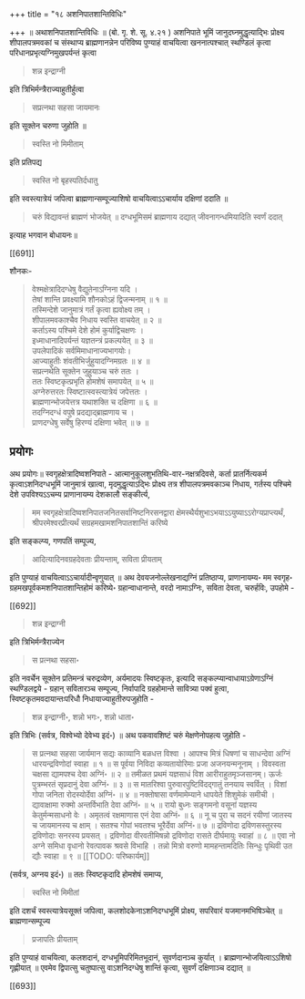 +++
title = "१८ अशनिपातशान्तिविधिः"

+++
॥ अथाशनिपातशान्तिविधिः ॥ (बो. गृ. शे. सू. ४.२१ ) अशनिपाते भूमिं जानुदघ्नमुद्धृत्याद्भिः प्रोक्ष्य शीपालपत्रमवकां च संस्थाप्य ब्राह्मणानन्नेन परिविष्य पुण्याहं वाचयित्वा खननात्पश्चात् स्थण्डिलं कृत्वा परिधानप्रभृत्यग्निमुखपर्यन्तं कृत्वा 

> शन्न इन्द्राग्नी

इति त्रिभिर्मन्त्रैराज्याहुतीर्हुत्वा 

> सप्रत्नथा सहसा जायमानः

इति सूक्तेन चरुणा जुहोति ॥ 

> स्वस्ति नो मिमीताम्

इति प्रतिपद्य 

> स्वस्ति नो बृहस्पतिर्दधातु

इति स्वस्त्यात्रेयं जपित्वा ब्राह्मणान्सम्पूज्याशिषो वाचयित्वाऽऽचार्याय दक्षिणां ददाति ॥ 

> चरुं विद्यावन्तं ब्राह्मणं भोजयेत् ॥ दग्धभूमिसमं ब्राह्मणाय दद्यात् जीवनागन्धमियादिति स्वर्णं ददात्

इत्याह भगवान बोधायनः॥

[[691]]

शौनकः- 

> वेश्मक्षेत्रादिदग्धेषु वैद्युतेनाऽग्निना यदि ।  
तेषां शान्ति प्रवक्ष्यामि शौनकोऽहं द्विजन्मनाम् ॥ १ ॥  
तस्मिन्देशे जानुमात्रं गर्तं कृत्वा ह्यवोक्ष्य तम् ।  
शीपालमवकाश्चैव निधाय स्वस्ति वाचयेत् ॥ २ ॥  
कर्ताऽस्य पश्चिमे देशे होमं कुर्याद्विचक्षणः ।  
इध्माधानादिपर्यन्तं यज्ञतन्त्रं प्रकल्पयेत् ॥ ३ ॥  
उपलेपादिकं सर्वमिमाधानाज्यभागयोः।  
आज्याहुतीः शंवतीभिर्जुहुयादग्निमग्रतः ॥ ४ ॥  
सप्रत्नथेति सूक्तेन जुहुयाञ्च चरुं ततः ।  
ततः स्विष्टकृत्प्रभृति होमशेषं समापयेत् ॥ ५ ॥  
अग्नेरुत्तरतः स्विष्टात्स्वस्त्यात्रेयं जपेत्ततः ।  
ब्राह्मणान्भोजयेत्तत्र यथाशक्ति च दक्षिणा ॥ ६ ॥  
तदग्निदग्धं वपुषे प्रदद्याद्ब्राह्मणाय च ।  
प्राणदग्धेषु सर्वेषु हिरण्यं दक्षिणा भवेत् ॥ ७ ॥

## प्रयोगः

अथ प्रयोगः॥ स्वगृहक्षेत्रादिष्वशनिपाते - आत्मानुकूलशुभतिथि-वार-नक्षत्रदिवसे, कर्ता प्रातर्नित्यकर्म कृत्वाऽशनिदग्धभूमिं जानुमात्रं खात्वा, मृदमुद्धृत्याऽद्भिः प्रोक्ष्य तत्र शीपालपत्रमवकाञ्च निधाय, गर्तस्य पश्चिमे देशे उपविश्यऽऽचम्य प्राणानायम्य देशकालौ सङ्कीर्त्य, 

> मम स्वगृहक्षेत्रादिष्वशनिपातजनितसर्वानिष्टनिरसनद्वारा क्षेमस्थैर्यशुभाऽभयाऽऽयुष्याऽऽरोग्यप्राप्त्यर्थं, श्रीपरमेश्वरप्रीत्यर्थं सग्रहमखामशनिपातशान्तिं करिष्ये

इति सङ्कल्प्य, गणपतिं सम्पूज्य, 

> आदित्यादिनवग्रहदेवताः प्रीयन्ताम्, सविता प्रीयताम्

इति पुण्याहं वाचयित्वाऽऽचार्यादीन्वृणुयात् ॥ अथ देवयजनोल्लेखनाद्यग्निं प्रतिष्ठाप्य, प्राणानायम्य॰ मम स्वगृह॰ ग्रहमखपूर्वकमशनिपातशान्तिहोमं करिष्ये॰ ग्रहान्वाधानान्ते, वरदो नामाऽग्निः, सविता देवता, चरुर्हविः, उपहोमे - 

[[692]]

> शन्न इन्द्राग्नी

इति त्रिभिर्मन्त्रैराज्येन 

> स प्रत्नथा सहसा॰

इति नवर्चेन सूक्तेन प्रतिमन्त्रं चरुद्रव्येण, अर्यमादयः स्विष्टकृतः, इत्यादि सङ्कल्प्यान्वाधायाऽग्रेणाऽग्निं स्थण्डिलद्वये - ग्रहान् सवितारञ्च सम्पूज्य, निर्वापादि ग्रहहोमान्ते सावित्र्या पक्वं हुत्वा, स्विष्टकृतमवदायान्तःपरिधौ निधायाज्याहुतीरुपजुहोति - 

> शन्न इन्द्राग्नी॰, शन्नो भगः॰, शन्नो धाता॰

इति त्रिभिः (सर्वत्र, विश्वेभ्यो देवेभ्य इदं॰) ॥ अथ पकवावशिष्टं चरुं मेक्षणेनोपहत्य जुहोति - 

> स प्रत्नथा सहसा जार्यमान सद्यः काव्यानि बळधत्त विश्वा । आपश्च मित्रं धिषणां च साधन्देवा अग्निं धारयन्द्रविणोदां स्वाहा ॥ १ ॥ स पूर्वया निविदा कव्यतायोरिमाः प्रजा अजनयन्मनूनाम् । विवस्वता चक्षसा द्यामपश्च देवा अग्निं॰ ॥ २ ॥ तमीळत प्रथमं यज्ञसाधं विश आरीराहुतमृञ्जसानम्। ऊर्जः पुत्रम्भरतं सृप्रदानुं देवा अग्निं॰ ॥ ३ ॥ स मातरिश्वा पुरुवारपुष्टिविंदद्गातुं तनयाय स्वर्वित् । विशां गोपा जनिता रोदस्योर्देवा अग्निं॰ ॥ ४ ॥ नक्तोषासा वर्णमामेम्याने धापयेते शिशुमेकं समीची । द्यावाक्षामा रुक्मो अन्तर्विभाति देवा अग्निं॰ ॥ ५ ॥ रायो बुध्नः सङ्गमनो वसूनां यज्ञस्य केतुर्मन्मसाधनो वेः । अमृतत्वं रक्षमाणास एनं देवा अग्निं॰ ॥ ६ ॥ नू च पुरा च सदनं रयीणां जातस्य च जायमानस्य च क्षाम् । सतश्च गोपां भवतश्च भूरैर्देवा अग्निं॰॥ ७ ॥ द्रविणोदा द्रविणसस्तुरस्य द्रविणोदाः सनरस्य प्रयसत् । द्रविणोदा वीरवतीमिषन्नो द्रविणोदा रासते दीर्घमायुः स्वाहा॑ ॥ ८ ॥ एवा नो अग्ने समिधा वृधानो रेवत्पावक श्रवसे विभाहि । तन्नो मित्रो वरुणो मामहन्तामदितिः सिन्धुः पृथिवी उत द्यौः स्वाहा ॥ ९ ॥ 
[[TODO: परिष्कार्यम्]]

(सर्वत्र, अग्नय इदं॰) ॥ ततः स्विष्टकृदादि होमशेषं समाप्य, 

> स्वस्ति नो मिमीतां

इति दशर्चं स्वस्त्यात्रेयसूक्तं जपित्वा, कलशोदकेनाऽशनिदग्धभूमिं प्रोक्ष्य, सपरिवारं यजमानमभिषिञ्चेत् ॥ ब्राह्मणान्सम्पूज्य

> प्रजापतिः प्रीयताम्

इति पुण्याहं वाचयित्वा, कलशदानं, दग्धभूमिपरिमितभूदानं, सुवर्णदानञ्च कुर्यात् । ब्राह्मणान्भोजयित्वाऽऽशिषो गृह्णीयात् ॥ एवमेव द्विपात्सु चतुष्पात्सु वाऽशनिदग्धेषु शान्तिं कृत्वा, सुवर्णं दक्षिणाञ्च दद्यात् ॥ 

[[693]]
